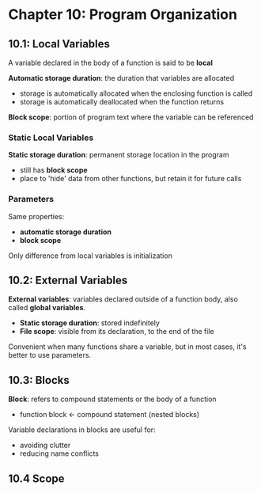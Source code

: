 # Chapter 10: Program Organization

## 10.1: Local Variables

A variable declared in the body of a function is said to be **local**

**Automatic storage duration**: the duration that variables are allocated

- storage is automatically allocated when the enclosing function is called
- storage is automatically deallocated when the function returns

**Block scope**: portion of program text where the variable can be referenced

### Static Local Variables

**Static storage duration**: permanent storage location in the program

- still has **block scope**
- place to 'hide' data from other functions, but retain it for future calls

### Parameters

Same properties:

- **automatic storage duration**
- **block scope**

Only difference from local variables is initialization

## 10.2: External Variables

**External variables**: variables declared outside of a function body,
also called **global variables**.

- **Static storage duration**: stored indefinitely
- **File scope**: visible from its declaration, to the end of the file

Convenient when many functions share a variable,
but in most cases, it's better to use parameters.

## 10.3: Blocks

**Block**: refers to compound statements or the body of a function

- function block <- compound statement (nested blocks)

Variable declarations in blocks are useful for:

- avoiding clutter
- reducing name conflicts

## 10.4 Scope

